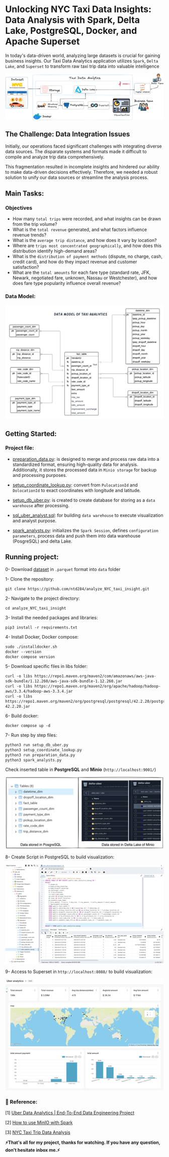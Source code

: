 # Unlocking NYC Taxi Data Insights: Data Analysis with Spark, Delta Lake, PostgreSQL, Docker, and Apache Superset

In today's data-driven world, analyzing large datasets is crucial for gaining business insights. Our Taxi Data Analytics application utilizes `Spark`, `Delta Lake`, and `Superset` to transform raw taxi trip data into valuable intelligence

<p align="center">
  <img src="images/background.png" alt="Wallpaper">
</p>

## The Challenge: Data Integration Issues

Initially, our operations faced significant challenges with integrating diverse data sources. The disparate systems and formats made it difficult to compile and analyze trip data comprehensively.

This fragmentation resulted in incomplete insights and hindered our ability to make data-driven decisions effectively. Therefore, we needed a robust solution to unify our data sources or streamline the analysis process.

## Main Tasks:

### Objectives

- How many `total trips` were recorded, and what insights can be drawn from the trip volume?
- What is the `total revenue` generated, and what factors influence revenue trends?
- What is the `average trip distance`, and how does it vary by location?
- Where are `trips most concentrated geographically`, and how does this distribution identify high-demand areas?
- What is the `distribution of payment methods` (dispute, no charge, cash, credit card), and how do they impact revenue and customer satisfaction?
- What are the `total amounts` for each fare type (standard rate, JFK, Newark, negotiated fare, unknown, Nassau or Westchester), and how does fare type popularity influence overall revenue?

### Data Model:

<p align="center">
  <img src="images/data_model.png" alt="Wallpaper">
</p>

## Getting Started:

### Project file:

- [preparation_data.py](preparation_data.py):  is designed to merge and process raw data into a standardized format, ensuring high-quality data for analysis. Additionally, it stores the processed data in `Minio storage` for backup and processing purposes.

- [setup_coordinate_lookup.py](setup_coordinate_lookup.py): convert from `PulocationId` and `DolocationId` to exact coordinates with longitude and latitude.

- [setup_db_uber.py](setup_db_uber.py): is created to create database for storing as a `data warehouse` after processing.

- [sql_uber_analyst.sql](sql_uber_analyst.sql): for building `data warehouse` to execute visualization and analyst purpose. 

- [spark_analysts.py](spark_analysts.py): initializes the `Spark Session`, defines `configuration parameters`, process data and push them into data warehouse (PosgreSQL) and delta Lake.
 
## Running project:

0- Download [dataset](https://www.nyc.gov/site/tlc/about/tlc-trip-record-data.page) in `.parquet` format into `data` folder

1- Clone the repository:

```
git clone https://github.com/ntd284/analyze_NYC_taxi_insight.git
```

2- Navigate to the project directory:

```
cd analyze_NYC_taxi_insight
```

3- Install the needed packages and libraries:

```
pip3 install -r requirements.txt
```

4- Install Docker, Docker compose:

```
sudo ./installdocker.sh
docker --version
docker compose version
```

5- Download specific files in libs folder:

```
curl -o libs https://repo1.maven.org/maven2/com/amazonaws/aws-java-sdk-bundle/1.12.260/aws-java-sdk-bundle-1.12.260.jar
curl -o libs https://repo1.maven.org/maven2/org/apache/hadoop/hadoop-aws/3.3.4/hadoop-aws-3.3.4.jar
curl -o libs https://repo1.maven.org/maven2/org/postgresql/postgresql/42.2.20/postgresql-42.2.20.jar
```

6- Build docker:

```
docker compose up -d
```

7- Run step by step files:

```
python3 run setup_db_uber.py
python3 setup_coordinate_lookup.py
python3 run preparation_data.py
python3 spark_analysts.py
```

Check inserted table in <b>PostgreSQL</b> and <b>Minio</b> (`http://localhost:9001/`)
<p align="center">
  <img src="images/posgresql_deltalake.png" alt="Wallpaper">
</p>

8- Create Script in PostgreSQL to build visualization:

<p align="center">
  <img src="images/postgresql_sql.png" alt="Wallpaper">
</p>

9- Access to Superset in `http://localhost:8088/` to build visualization:

<p align="center">
  <img src="images/visualization.jpg" alt="Wallpaper">
</p>

### 🔑 Reference:
[1] [Uber Data Analytics | End-To-End Data Engineering Project](https://www.youtube.com/watch?v=WpQECq5Hx9g)

[2] [How to use MinIO with Spark](https://medium.com/@abdullahdurrani/working-with-minio-and-spark-8b4729daec6e)

[3] [NYC Taxi Trip Data Analysis](https://medium.com/@muhammadaris10/nyc-taxi-trip-data-analysis-45ecfdcb6f91)

<b> ⚡️That's all for my project, thanks for watching. If you have any question, don't hesitate inbox me.⚡️</b>
